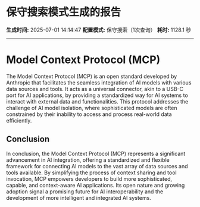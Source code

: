 # 保守搜索模式生成的报告

**生成时间:** 2025-07-01 14:14:47
**配置模式:** 保守搜索（1次查询）
**耗时:** 1128.1 秒

---



# Model Context Protocol (MCP)

The Model Context Protocol (MCP) is an open standard developed by Anthropic that facilitates the seamless integration of AI models with various data sources and tools. It acts as a universal connector, akin to a USB-C port for AI applications, by providing a standardized way for AI systems to interact with external data and functionalities. This protocol addresses the challenge of AI model isolation, where sophisticated models are often constrained by their inability to access and process real-world data efficiently.




## Conclusion

In conclusion, the Model Context Protocol (MCP) represents a significant advancement in AI integration, offering a standardized and flexible framework for connecting AI models to the vast array of data sources and tools available. By simplifying the process of context sharing and tool invocation, MCP empowers developers to build more sophisticated, capable, and context-aware AI applications. Its open nature and growing adoption signal a promising future for AI interoperability and the development of more intelligent and integrated AI systems.

